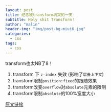 ```yaml
---
layout: post
title: 纪念被transform坑哭的一天
subtitle: Holy shit Transform！
author: "malin"
header-img: "img/post-bg-miui6.jpg"
categories:
  - css
tags:
  - css
---
```


transform也太NB了8！

1. transform 下 `z-index` 失效 (影响了`层叠上下文`)
2. transform限制`position:fixed`的跟随效果
3. transform改变`overflow`对`absolute`元素的限制
4. transform限制`absolute`的100%宽度大小

[原文链接](https://www.zhangxinxu.com/wordpress/2015/05/css3-transform-affect/)
